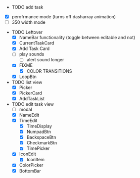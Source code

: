 - TODO add task
-  [x] perofrmance mode (turns off dasharray animation)
-  [ ] 350 width mode
- TODO Leftover
  - [x] NameBar functionality (toggle between editable and not)
  - [x] CurrentTaskCard
  - [x] Add Task Card
  - [ ] play sounds
    - [ ] alert sound longer
  - [x] FIXME
    - [x] COLOR TRANSITIONS
  - [x] LoopBtn
- TODO list view
  - [x] Picker
  - [x] PickerCard
  - [x] AddTaskList
- TODO edit task view
  - [ ] modal
  - [x] NameEdit
  - [x] TimeEdit
    - [x] TimeDisplay
    - [x] NumpadBtn
    - [x] BackspaceBtn
    - [x] CheckmarkBtn
    - [x] TimePicker
  - [x] IconEdit
    - [x] IconItem
  - [x] ColorPicker
  - [x] BottomBar